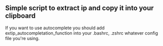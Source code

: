 ## Simple script to extract ip and copy it into your clipboard 
If you want to use autocomplete you should add extip_autocompletation_function  into your .bashrc, .zshrc whatever config file you're using.
